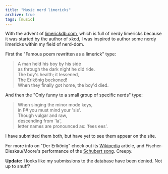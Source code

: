 ```yaml
---
title: "Music nerd limericks"
archive: true
tags: [music]
---
```


With the advent of [limerickdb.com](http://www.limerickdb.com), which is full
of nerdy limericks because it was started by the author of xkcd, I was inspired
to author some nerdy limericks within my field of nerd-dom.

First the "Famous poem rewritten as a limerick" type:

> A man held his boy by his side  
> as through the dark night he did ride.  
> The boy's health; it lessened,  
> The Erlkönig beckoned!  
> When they finally got home, the boy'd died.

And then the "Only funny to a small group of specific nerds" type:

> When singing the minor mode keys,  
> in F# you must mind your 'sis'.  
> Though vulgar and raw,  
> descending from 'la',  
> letter names are pronounced as: 'fees ees'.

I have submitted them both, but have yet to see them appear on the site.

For more info on "Der Erlkönig" check out its
[Wikipedia](http://en.wikipedia.org/wiki/Der_Erlk%C3%B6nig) article, and
Fischer-Dieskau/Moore's performance of the [Schubert
song](http://www.youtube.com/watch?v=P5B6nysheec). Creepy.

**Update:** I looks like my submissions to the database have been denied. Not
up to snuff?
